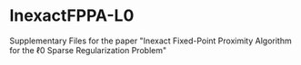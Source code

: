 # InexactFPPA-L0

Supplementary Files for the paper "Inexact Fixed-Point Proximity Algorithm for the ℓ0 Sparse Regularization Problem"
        
     
